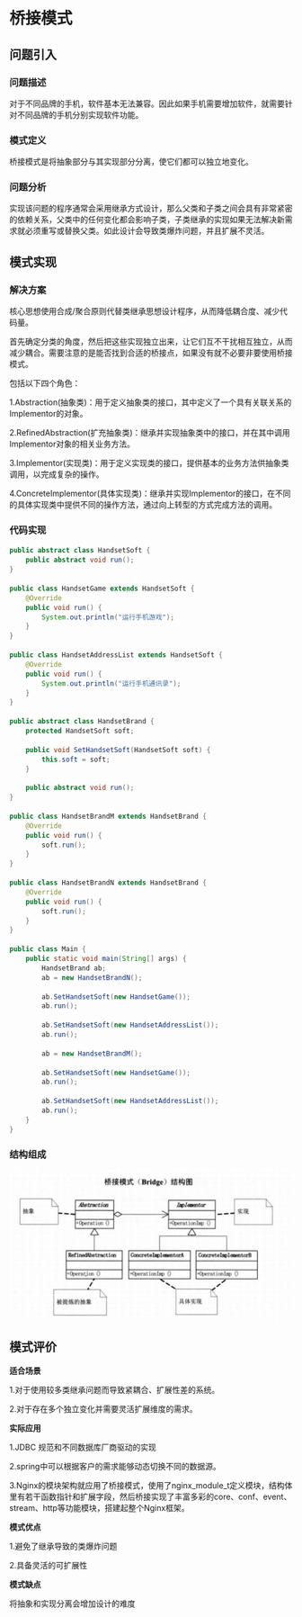 # 桥接模式

## 问题引入

### 问题描述

对于不同品牌的手机，软件基本无法兼容。因此如果手机需要增加软件，就需要针对不同品牌的手机分别实现软件功能。

### **模式定义**

桥接模式是将抽象部分与其实现部分分离，使它们都可以独立地变化。

### 问题分析

实现该问题的程序通常会采用继承方式设计，那么父类和子类之间会具有非常紧密的依赖关系，父类中的任何变化都会影响子类，子类继承的实现如果无法解决新需求就必须重写或替换父类。如此设计会导致类爆炸问题，并且扩展不灵活。

## 模式实现

### 解决方案

核心思想使用合成/聚合原则代替类继承思想设计程序，从而降低耦合度、减少代码量。

首先确定分类的角度，然后把这些实现独立出来，让它们互不干扰相互独立，从而减少耦合。需要注意的是能否找到合适的桥接点，如果没有就不必要非要使用桥接模式。

包括以下四个角色：

1.Abstraction(抽象类)：用于定义抽象类的接口，其中定义了一个具有关联关系的Implementor的对象。

2.RefinedAbstraction(扩充抽象类)：继承并实现抽象类中的接口，并在其中调用Implementor对象的相关业务方法。

3.Implementor(实现类)：用于定义实现类的接口，提供基本的业务方法供抽象类调用，以完成复杂的操作。

4.ConcreteImplementor(具体实现类)：继承并实现Implementor的接口，在不同的具体实现类中提供不同的操作方法，通过向上转型的方式完成方法的调用。

### 代码实现

```java
public abstract class HandsetSoft {
    public abstract void run();
}

public class HandsetGame extends HandsetSoft {
    @Override
    public void run() {
        System.out.println("运行手机游戏");
    }
}

public class HandsetAddressList extends HandsetSoft {
    @Override
    public void run() {
        System.out.println("运行手机通讯录");
    }
}

public abstract class HandsetBrand {
    protected HandsetSoft soft;

    public void SetHandsetSoft(HandsetSoft soft) {
        this.soft = soft;
    }

    public abstract void run();
}

public class HandsetBrandM extends HandsetBrand {
    @Override
    public void run() {
        soft.run();
    }
}

public class HandsetBrandN extends HandsetBrand {
    @Override
    public void run() {
        soft.run();
    }
}

public class Main {
    public static void main(String[] args) {
        HandsetBrand ab;
        ab = new HandsetBrandN();

        ab.SetHandsetSoft(new HandsetGame());
        ab.run();

        ab.SetHandsetSoft(new HandsetAddressList());
        ab.run();

        ab = new HandsetBrandM();

        ab.SetHandsetSoft(new HandsetGame());
        ab.run();

        ab.SetHandsetSoft(new HandsetAddressList());
        ab.run();
    }
}
```

### **结构**组成

![image-20221017164911912](img/bridge/bridge.JPG)

## 模式评价

**适合场景**

1.对于使用较多类继承问题而导致紧耦合、扩展性差的系统。

2.对于存在多个独立变化并需要灵活扩展维度的需求。

**实际应用**

1.JDBC 规范和不同数据库厂商驱动的实现

2.spring中可以根据客户的需求能够动态切换不同的数据源。

3.Nginx的模块架构就应用了桥接模式，使用了nginx_module_t定义模块，结构体里有若干函数指针和扩展字段，然后桥接实现了丰富多彩的core、conf、event、stream、http等功能模块，搭建起整个Nginx框架。

**模式优点**

1.避免了继承导致的类爆炸问题

2.具备灵活的可扩展性

**模式缺点**

将抽象和实现分离会增加设计的难度

